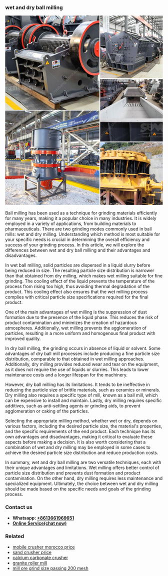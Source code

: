 <h3>wet and dry ball milling</h3><img src='1708499125.jpg' alt=''><p>Ball milling has been used as a technique for grinding materials efficiently for many years, making it a popular choice in many industries. It is widely employed in a variety of applications, from building materials to pharmaceuticals. There are two grinding modes commonly used in ball mills: wet and dry milling. Understanding which method is most suitable for your specific needs is crucial in determining the overall efficiency and success of your grinding process. In this article, we will explore the differences between wet and dry ball milling and their advantages and disadvantages.</p><p>In wet ball milling, solid particles are dispersed in a liquid slurry before being reduced in size. The resulting particle size distribution is narrower than that obtained from dry milling, which makes wet milling suitable for fine grinding. The cooling effect of the liquid prevents the temperature of the process from rising too high, thus avoiding thermal degradation of the product. This cooling effect also ensures that the wet milling process complies with critical particle size specifications required for the final product.</p><p>One of the main advantages of wet milling is the suppression of dust formation due to the presence of the liquid phase. This reduces the risk of product contamination and minimizes the creation of hazardous atmospheres. Additionally, wet milling prevents the agglomeration of particles, resulting in a more uniform and homogenous final product with improved quality.</p><p>In dry ball milling, the grinding occurs in absence of liquid or solvent. Some advantages of dry ball mill processes include producing a fine particle size distribution, comparable to that obtained in wet milling approaches. Additionally, dry milling provides reduced wear and tear on the equipment, as it does not require the use of liquids or slurries. This leads to lower maintenance costs and a longer lifespan for the machinery.</p><p>However, dry ball milling has its limitations. It tends to be ineffective in reducing the particle size of brittle materials, such as ceramics or minerals. Dry milling also requires a specific type of mill, known as a ball mill, which can be expensive to install and maintain. Lastly, dry milling requires specific additives, such as anti-settling agents or grinding aids, to prevent agglomeration or caking of the particles.</p><p>Selecting the appropriate milling method, whether wet or dry, depends on various factors, including the desired particle size, the material's properties, and the specific requirements of the end product. Each technique has its own advantages and disadvantages, making it critical to evaluate these aspects before making a decision. It is also worth considering that a combination of wet and dry milling may be employed in some cases to achieve the desired particle size distribution and reduce production costs.</p><p>In summary, wet and dry ball milling are two versatile techniques, each with their unique advantages and limitations. Wet milling offers better control of particle size distribution and prevents dust formation and product contamination. On the other hand, dry milling requires less maintenance and specialized equipment. Ultimately, the choice between wet and dry milling should be made based on the specific needs and goals of the grinding process.</p><h3>Contact us</h3><ul><li><strong>Whatsapp:&nbsp;<a href="https://wa.me/8613661969651">+8613661969651</a></strong></li><li><a href="https://swt.shibang-china.com/?git&amp;zhl&amp;wet and dry ball milling"><strong>Online Service(chat now)</strong></a></li></ul><h3>Related</h3><ul><li><a href='mobile crusher morocco price.md'>mobile crusher morocco price</a></li><li><a href='sand crusher price.md'>sand crusher price</a></li><li><a href='calcium carbonate crusher.md'>calcium carbonate crusher</a></li><li><a href='granite roller mill.md'>granite roller mill</a></li><li><a href='mill ore grind size passing 200 mesh.md'>mill ore grind size passing 200 mesh</a></li></ul>